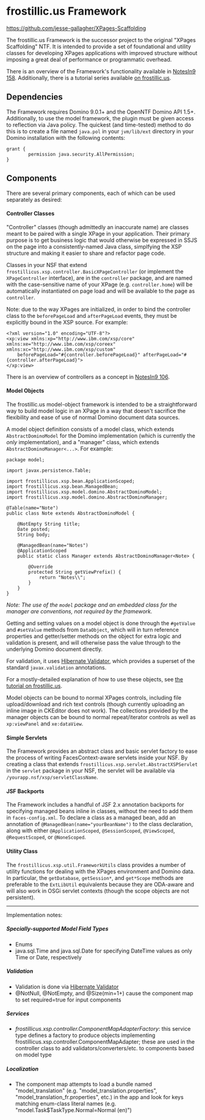 frostillic.us Framework
=======================

https://github.com/jesse-gallagher/XPages-Scaffolding

The frostillic.us Framework is the successor project to the original "XPages Scaffolding" NTF. It is intended to provide a set of foundational and utility classes for developing XPages applications with improved structure without imposing a great deal of performance or programmatic overhead.

There is an overview of the Framework's functionality available in [NotesIn9 158](http://www.notesin9.com/2014/10/10/notesin9-158-intro-to-the-frostillicus-framework/). Additionally, there is a tutorial series available [on frostillic.us](https://frostillic.us/f.nsf/posts/building-an-app-with-the-frostillic.us-framework--part-1).

Dependencies
------------

The Framework requires Domino 9.0.1+ and the OpenNTF Domino API 1.5+. Additionally, to use the model framework, the plugin must be given access to reflection via Java policy. The quickest (and time-tested) method to do this is to create a file named `java.pol` in your `jvm/lib/ext` directory in your Domino installation with the following contents:

    grant {
            permission java.security.AllPermission;
    }

Components
----------

There are several primary components, each of which can be used separately as desired:

#### Controller Classes

"Controller" classes (though admittedly an inaccurate name) are classes meant to be paired with a single XPage in your application. Their primary purpose is to get business logic that would otherwise be expressed in SSJS on the page into a consistently-named Java class, simplfying the XSP structure and making it easier to share and refactor page code.

Classes in your NSF that extend `frostillicus.xsp.controller.BasicXPageController` (or implement the `XPageController` interface), are in the `controller` package, and are named with the case-sensitive name of your XPage (e.g. `controller.home`) will be automatically instantiated on page load and will be available to the page as `controller`.

Note: due to the way XPages are initialized, in order to bind the controller class to the `beforePageLoad` and `afterPageLoad` events, they must be explicitly bound in the XSP source. For example:

	<?xml version="1.0" encoding="UTF-8"?>
    <xp:view xmlns:xp="http://www.ibm.com/xsp/core" xmlns:xe="http://www.ibm.com/xsp/coreex" xmlns:xc="http://www.ibm.com/xsp/custom"
        beforePageLoad="#{controller.beforePageLoad}" afterPageLoad="#{controller.afterPageLoad}">
	</xp:view>

There is an overview of controllers as a concept in [NotesIn9 106](http://www.notesin9.com/2013/04/08/notesin9-106-intro-to-java-controller-classes/).

#### Model Objects

The frostillic.us model-object framework is intended to be a straightforward way to build model logic in an XPage in a way that doesn't sacrifice the flexibility and ease of use of normal Domino document data sources.

A model object definition consists of a model class, which extends `AbstractDominoModel` for the Domino implementation (which is currently the *only* implementation), and a "manager" class, which extends `AbstractDominoManager<...>`. For example:

    package model;

    import javax.persistence.Table;

    import frostillicus.xsp.bean.ApplicationScoped;
    import frostillicus.xsp.bean.ManagedBean;
    import frostillicus.xsp.model.domino.AbstractDominoModel;
    import frostillicus.xsp.model.domino.AbstractDominoManager;

    @Table(name="Note")
    public class Note extends AbstractDominoModel {

		@NotEmpty String title;
        Date posted;
        String body;

        @ManagedBean(name="Notes")
        @ApplicationScoped
        public static class Manager extends AbstractDominoManager<Note> {

            @Override
            protected String getViewPrefix() {
                return "Notes\\";
            }
        }
    }

*Note: The use of the `model` package and an embedded class for the manager are conventions, not required by the framework.*

Getting and setting values on a model object is done through the `#getValue` and `#setValue` methods from `DataObject`, which will in turn reference properties and getter/setter methods on the object for extra logic and validation is present, and will otherwise pass the value through to the underlying Domino document directly.

For validation, it uses [Hibernate Validator](http://hibernate.org/validator/), which provides a superset of the standard `javax.validation` annotations.

For a mostly-detailed explanation of how to use these objects, see [the tutorial on frostillic.us](https://frostillic.us/f.nsf/posts/building-an-app-with-the-frostillic.us-framework--part-1).

Model objects can be bound to normal XPages controls, including file upload/download and rich text controls (though currently uploading an inline image in CKEditor does not work). The collections provided by the manager objects can be bound to normal repeat/iterator controls as well as `xp:viewPanel` and `xe:dataView`.

#### Simple Servlets

The Framework provides an abstract class and basic servlet factory to ease the process of writing FacesContext-aware servlets inside your NSF. By creating a class that extends `frostillicus.xsp.servlet.AbstractXSPServlet` in the `servlet` package in your NSF, the servlet will be available via `/yourapp.nsf/xsp/servletClassName`.

#### JSF Backports

The Framework includes a handful of JSF 2.x annotation backports for specifying managed beans inline in classes, without the need to add them in `faces-config.xml`. To declare a class as a managed bean, add an annotation of `@ManagedBean(name="yourBeanName")` to the class declaration, along with either `@ApplicationScoped`, `@SessionScoped`, `@ViewScoped`, `@RequestScoped`, or `@NoneScoped`.

#### Utility Class

The `frostillicus.xsp.util.FrameworkUtils` class provides a number of utility functions for dealing with the XPages environment and Domino data. In particular, the `getDatabase`, `getSession*`, and `get*Scope` methods are preferable to the `ExtLibUtil` equivalents because they are ODA-aware and will also work in OSGi servlet contexts (though the scope objects are not persistent).

<hr />

Implementation notes:

<h5>Specially-supported Model Field Types</h5>

- Enums
- java.sql.Time and java.sql.Date for specifying DateTime values as only Time or Date, respectively

<h5>Validation</h5>

- Validation is done via [Hibernate Validator](http://hibernate.org/validator/)
- @NotNull, @NotEmpty, and @Size(min=1+) cause the component map to set required=true for input components

<h5>Services</h5>

- *frostillicus.xsp.controller.ComponentMapAdapterFactory*: this service type defines a factory to produce objects implementing frostillicus.xsp.controller.ComponentMapAdapter; these are used in the controller class to add validators/converters/etc. to components based on model type

<h5>Localization</h5>

- The component map attempts to load a bundle named "model_translation" (e.g. "model_translation.properties", "model_translation_fr.properties", etc.) in the app and look
	for keys matching enum-class literal names (e.g. "model.Task$TaskType.Normal=Normal (en)")